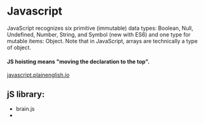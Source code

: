 # Javascript  

JavaScript recognizes six primitive (immutable) data types: Boolean, Null, Undefined, Number, String, and Symbol (new with ES6) and one type for mutable items: Object. Note that in JavaScript, arrays are technically a type of object.  

#### JS hoisting means "moving the declaration to the top".  
[javascript.plainenglish.io](https://javascript.plainenglish.io/)  

## jS library:
  - brain.js  
  - 
